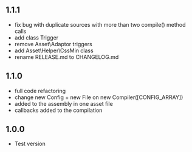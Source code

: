 ## 1.1.1
- fix bug with duplicate sources with more than two compile() method calls
- add class Trigger
- remove Asset\Adaptor triggers
- add Asset\Helper\CssMin class
- rename RELEASE.md to CHANGELOG.md

## 1.1.0
- full code refactoring
- change new Config + new File on new Compiler([CONFIG_ARRAY])
- added to the assembly in one asset file
- callbacks added to the compilation

## 1.0.0
- Test version